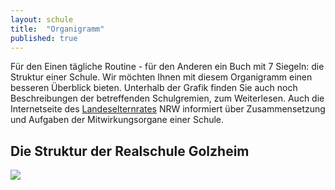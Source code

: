 ```yaml
---
layout: schule
title:  "Organigramm"
published: true
---
```


Für den Einen tägliche Routine - für den Anderen ein Buch mit 7 Siegeln: die Struktur einer Schule. Wir möchten Ihnen mit diesem Organigramm einen besseren Überblick bieten. Unterhalb der Grafik finden Sie auch noch Beschreibungen der betreffenden Schulgremien, zum Weiterlesen. Auch die Internetseite des [Landeselternrates](http://www.ler-nrw.de/index.htm) NRW informiert über Zusammensetzung und Aufgaben der Mitwirkungsorgane einer Schule. 

## Die Struktur der Realschule Golzheim

<img src="img/organigramm-maaen-2-als-bild.jpg" />
